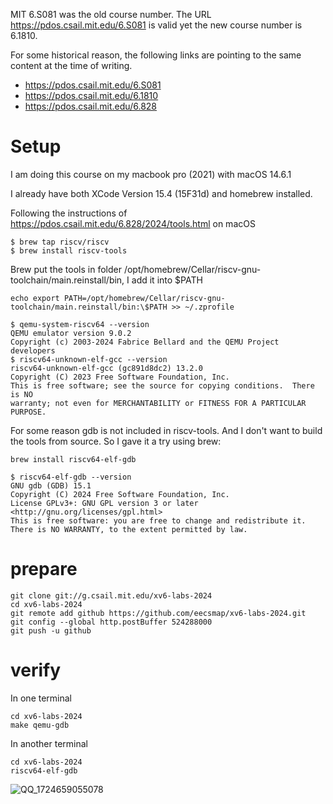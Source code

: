 MIT 6.S081 was the old course number. The URL https://pdos.csail.mit.edu/6.S081 is valid yet the new course number is 6.1810.

For some historical reason, the following links are pointing to the same content at the time of writing.
* https://pdos.csail.mit.edu/6.S081
* https://pdos.csail.mit.edu/6.1810
* https://pdos.csail.mit.edu/6.828

# Setup

I am doing this course on my macbook pro (2021) with macOS 14.6.1

I already have both XCode Version 15.4 (15F31d) and homebrew installed.

Following the instructions of https://pdos.csail.mit.edu/6.828/2024/tools.html on macOS

```
$ brew tap riscv/riscv
$ brew install riscv-tools
```

Brew put the tools in folder /opt/homebrew/Cellar/riscv-gnu-toolchain/main.reinstall/bin, I add it into $PATH

```
echo export PATH=/opt/homebrew/Cellar/riscv-gnu-toolchain/main.reinstall/bin:\$PATH >> ~/.zprofile
```

```
$ qemu-system-riscv64 --version
QEMU emulator version 9.0.2
Copyright (c) 2003-2024 Fabrice Bellard and the QEMU Project developers
$ riscv64-unknown-elf-gcc --version
riscv64-unknown-elf-gcc (gc891d8dc2) 13.2.0
Copyright (C) 2023 Free Software Foundation, Inc.
This is free software; see the source for copying conditions.  There is NO
warranty; not even for MERCHANTABILITY or FITNESS FOR A PARTICULAR PURPOSE.
```

For some reason gdb is not included in riscv-tools. And I don't want to build the tools from source. So I gave it a try using brew:

```
brew install riscv64-elf-gdb
```

```
$ riscv64-elf-gdb --version
GNU gdb (GDB) 15.1
Copyright (C) 2024 Free Software Foundation, Inc.
License GPLv3+: GNU GPL version 3 or later <http://gnu.org/licenses/gpl.html>
This is free software: you are free to change and redistribute it.
There is NO WARRANTY, to the extent permitted by law.
```

# prepare

```
git clone git://g.csail.mit.edu/xv6-labs-2024
cd xv6-labs-2024
git remote add github https://github.com/eecsmap/xv6-labs-2024.git
git config --global http.postBuffer 524288000
git push -u github
```

# verify
In one terminal
```
cd xv6-labs-2024
make qemu-gdb
```

In another terminal
```
cd xv6-labs-2024
riscv64-elf-gdb
```

![QQ_1724659055078](https://github.com/user-attachments/assets/69c9be93-738c-4103-a401-e9ff8edd4197)


